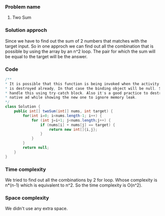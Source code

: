 ### Problem name
1. Two Sum


### Solution approch
Since we have to find out the sum of 2 numbers that matches with the target input. So in one approch we can find out all the combination that is possible by using the array by an n^2 loop. The pair for which the sum will be equal to the target will be the answer. 


### Code
```java
/**
* It is possible that this function is being invoked when the activity or fragment
* is destroyed already, In that case the binding object will be null. So we have to
* handle this using try-catch block. Also it's a good practice to destroy previous
* native ad while showing the new one to ignore memory leak.
*/
class Solution {
    public int[] twoSum(int[] nums, int target) {
        for(int i=0; i<nums.length-1; i++) {
            for (int j=i+1; j<nums.length;j++) {
                if (nums[i] + nums[j] == target) {
                    return new int[]{i,j};
                }
            }
        }
        return null;
    }
}
```


### Time complexity
We tried to find out all the combinations by 2 for loop. Whose complexity is n*(n-1) which is equivalent to n^2. So the time complexity is O(n^2).


### Space complexity
We didn't use any extra space.